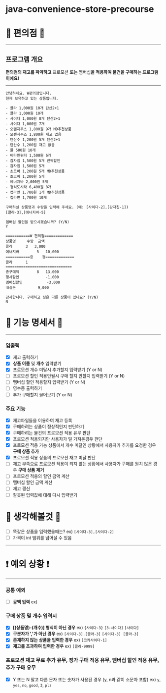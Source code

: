 # java-convenience-store-precourse

#  🏪 편의점 🏪

***
## 프로그램 개요
**편의점의 재고를 파악하고** 프로모션 **또는** 멤버십**을 적용하여 물건을 구매하는 프로그램이에요!**

***

```
안녕하세요. W편의점입니다.
현재 보유하고 있는 상품입니다.

- 콜라 1,000원 10개 탄산2+1
- 콜라 1,000원 10개
- 사이다 1,000원 8개 탄산2+1
- 사이다 1,000원 7개
- 오렌지주스 1,800원 9개 MD추천상품
- 오렌지주스 1,800원 재고 없음
- 탄산수 1,200원 5개 탄산2+1
- 탄산수 1,200원 재고 없음
- 물 500원 10개
- 비타민워터 1,500원 6개
- 감자칩 1,500원 5개 반짝할인
- 감자칩 1,500원 5개
- 초코바 1,200원 5개 MD추천상품
- 초코바 1,200원 5개
- 에너지바 2,000원 5개
- 정식도시락 6,400원 8개
- 컵라면 1,700원 1개 MD추천상품
- 컵라면 1,700원 10개

구매하실 상품명과 수량을 입력해 주세요. (예: [사이다-2],[감자칩-1])
[콜라-3],[에너지바-5]

멤버십 할인을 받으시겠습니까? (Y/N)
Y 

===========W 편의점=============
상품명		수량	금액
콜라		3 	3,000
에너지바 		5 	10,000
===========증	정=============
콜라		1
==============================
총구매액		8	13,000
행사할인			-1,000
멤버십할인			-3,000
내실돈			 9,000

감사합니다. 구매하고 싶은 다른 상품이 있나요? (Y/N)
N
```

# 📜 기능 명세서 📜

***

### 입출력
- [x] 재고 출력하기
- [x] **상품 이름** 및 **개수** 입력받기
- [x] 프로모션 개수 미달시 추가할지 입력받기 (Y or N)
- [ ] 프로모션 할인 적용안될시 구매 할지 안할지 입력받기 (Y or N)
- [ ] 멤버십 할인 적용할지 입력받기 (Y or N)
- [ ] 영수증 출력하기
- [ ] 추가 구매할지 물어보기 (Y or N)

### 주요 기능
- [x] 재고파일들을 이용하여 재고 등록
- [x] 구매하려는 상품이 정상적인지 판단하기
- [x] 구매하려는 물건의 프로모션 적용 유무 판단
- [x] 프로모션 적용되지만 사용자가 덜 가져온경우 판단
- [x] 프로모션 적용 가능 상품에서 개수 미달인 상황에서 사용자가 추가를 요청한 경우 **구매 상품 추가**
- [x] 프로모션 적용 상품의 프로모션 재고 미달 판단
- [ ] 재고 부족으로 프로모션 적용이 되지 않는 상황에서 사용자가 구매를 원치 않은 경우 **구매 상품 제거**
- [ ] 프로모션 적용의 할인 금액 계산
- [ ] 멤버십 할인 금액 계산
- [ ] 재고 갱신
- [ ] 잘못된 입력값에 대해 다시 입력받기

# 🤔 생각해볼것 🤔
- [ ] 똑같은 상품을 입력했을때는? ex) `[사이다-3],[사이다-2]`
- [ ] 가격이 int 범위를 넘어설 수 있음
***
# ❗️ 예외 상황 ❗

***
### 공통 예외
- [ ] **공백 입력** ex) ` `

### 구매 상품 및 개수 입력시
- [x] **[(상품명)-(개수)] 형식이 아닌 경우** ex) `{사이다-3}` `[3-사이다]` `[사이다]`
- [x] **구분자가 ','가 아닌 경우** ex) `[사이다-3].[콜라-3]` `[사이다-3] [콜라-3]`
- [x] **존재하지 않는 상품을 입력한 경우** ex) `[코카사이다-1]`
- [x] **재고를 초과하여 입력한 경우** ex) `[콜라-9999]` 

### 프로모션 재고 무료 추가 유무, 정가 구매 적용 유무, 멤버십 할인 적용 유무, 추가 구매 유무
- [x] Y 또는 N 말고 다른 문자 또는 숫자가 사용된 경우 (y, n과 같이 소문자 포함) ex) `y`, `yes`, `no`, `good`, `3`, `plz`